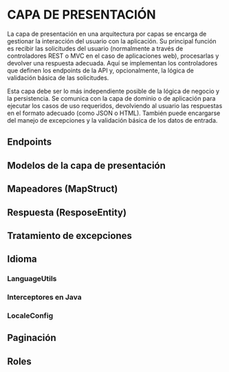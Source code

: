 # CAPA DE PRESENTACIÓN

La capa de presentación en una arquitectura por capas se encarga de gestionar la interacción del usuario con la aplicación. Su principal función es recibir las solicitudes del usuario (normalmente a través de controladores REST o MVC en el caso de aplicaciones web), procesarlas y devolver una respuesta adecuada. Aquí se implementan los controladores que definen los endpoints de la API y, opcionalmente, la lógica de validación básica de las solicitudes.

Esta capa debe ser lo más independiente posible de la lógica de negocio y la persistencia. Se comunica con la capa de dominio o de aplicación para ejecutar los casos de uso requeridos, devolviendo al usuario las respuestas en el formato adecuado (como JSON o HTML). También puede encargarse del manejo de excepciones y la validación básica de los datos de entrada.

## Endpoints



## Modelos de la capa de presentación



## Mapeadores (MapStruct)



## Respuesta (ResposeEntity)



## Tratamiento de excepciones


## Idioma

### LanguageUtils


### Interceptores en Java


### LocaleConfig



## Paginación



## Roles




